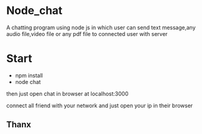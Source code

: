 # Node_chat
A chatting program using node js in which user can send text message,any audio file,video file or any pdf file to connected user with server 

# Start
<ul>
  <li>
npm install
</li>
  <li>
node chat</li>
</ul>
then just open chat in browser at localhost:3000

connect all friend with your network and just open your ip in their browser

<h2>Thanx</h2>
